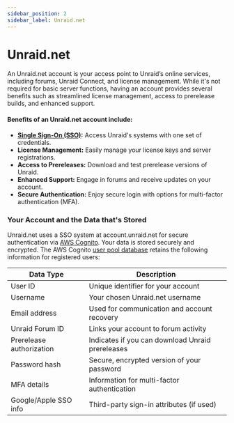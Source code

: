 ```yaml
---
sidebar_position: 2
sidebar_label: Unraid.net
---
```


# Unraid.net

An Unraid.net account is your access point to Unraid’s online services, including forums, Unraid Connect, and license management. While it's not required for basic server functions, having an account provides several benefits such as streamlined license management, access to prerelease builds, and enhanced support.
 
#### Benefits of an Unraid.net account include:
 
- **<u>Single Sign-On (SSO)</u>:** Access Unraid's systems with one set of credentials.
- **License Management:** Easily manage your license keys and server registrations.
- **Access to Prereleases:** Download and test prerelease versions of Unraid.
- **Enhanced Support:** Engage in forums and receive updates on your account.
- **Secure Authentication:** Enjoy secure login with options for multi-factor authentication (MFA).
 
### Your Account and the Data that's Stored
 
Unraid.net uses a SSO system at account.unraid.net for secure authentication via <u>AWS Cognito</u>. Your data is stored securely and encrypted. The AWS Cognito <u>user pool database</u> retains the following information for registered users:

| Data Type                  | Description                                               |
|----------------------------|-----------------------------------------------------------|
| User ID                    | Unique identifier for your account                        |
| Username                   | Your chosen Unraid.net username                           |
| Email address              | Used for communication and account recovery               |
| Unraid Forum ID            | Links your account to forum activity                      |
| Prerelease authorization   | Indicates if you can download Unraid prereleases          |
| Password hash              | Secure, encrypted version of your password                |
| MFA details                | Information for multi-factor authentication               |
| Google/Apple SSO info      | Third-party sign-in attributes (if used)                  |
